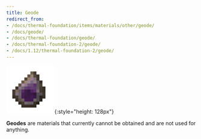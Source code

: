 ```yaml
---
title: Geode
redirect_from:
- /docs/thermal-foundation/items/materials/other/geode/
- /docs/geode/
- /docs/thermal-foundation/geode/
- /docs/thermal-foundation-2/geode/
- /docs/1.12/thermal-foundation-2/geode/
---
```


![Geode](/assets/images/thermal-foundation-2/geode.png){:style="height: 128px"}


**Geodes** are materials that currently cannot be obtained and are not used for
anything.

